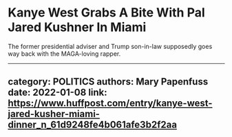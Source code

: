 # Kanye West Grabs A Bite With Pal Jared Kushner In Miami

The former presidential adviser and Trump son-in-law supposedly goes way back with the MAGA-loving rapper.

---
category: POLITICS
authors: Mary Papenfuss
date: 2022-01-08
link: https://www.huffpost.com/entry/kanye-west-jared-kusher-miami-dinner_n_61d9248fe4b061afe3b2f2aa
---
